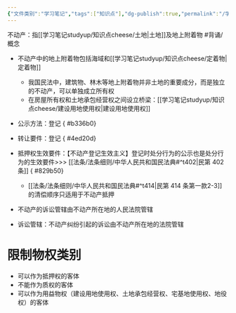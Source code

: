 ```yaml
---
{"文件类别":"学习笔记","tags":["知识点"],"dg-publish":true,"permalink":"/学习笔记studyup/知识点cheese/不动产/","dgPassFrontmatter":true,"created":"2024-09-29T08:52:26.723+08:00","updated":"2024-10-16T19:09:34.731+08:00"}
---
```


不动产：指[[学习笔记studyup/知识点cheese/土地\|土地]]及地上附着物 #背诵/概念 
- 不动产中的地上附着物包括海域和[[学习笔记studyup/知识点cheese/定着物\|定着物]]
	- 我国民法中，建筑物、林木等地上附着物并非土地的重要成分，而是独立的不动产，可以单独成立所有权
	- 在房屋所有权和土地承包经营权之间设立桥梁：[[学习笔记studyup/知识点cheese/建设用地使用权\|建设用地使用权]]
- 公示方法：登记
{ #b336b0}

- 转让要件：登记
{ #4ed20d}

- 抵押权生效要件：【不动产登记生效主义】登记时处分行为的公示也是处分行为的生效要件>>> [[法条/法条细则/中华人民共和国民法典#^t402\|民第 402 条]]
{ #829b50}

	- [[法条/法条细则/中华人民共和国民法典#^t414\|民第 414 条第一款2-3]] 的清偿顺序只适用于不动产抵押
- 不动产的诉讼管辖由不动产所在地的人民法院管辖
- 诉讼管辖：不动产纠纷引起的诉讼由不动产所在地的法院管辖
# 限制物权类别
- 可以作为抵押权的客体
- 不能作为质权的客体
- 可以作为用益物权（建设用地使用权、土地承包经营权、宅基地使用权、地役权）的客体